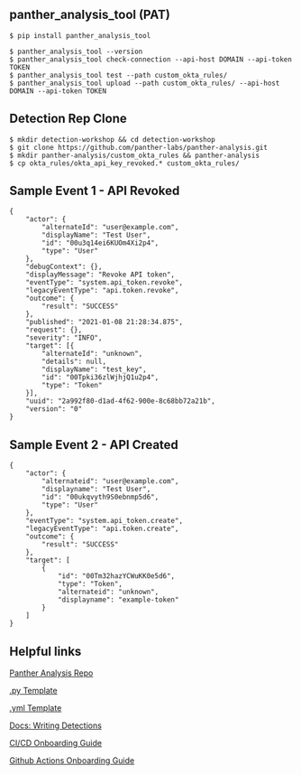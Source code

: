 ## panther_analysis_tool (PAT)
```
$ pip install panther_analysis_tool

$ panther_analysis_tool --version
$ panther_analysis_tool check-connection --api-host DOMAIN --api-token TOKEN
$ panther_analysis_tool test --path custom_okta_rules/
$ panther_analysis_tool upload --path custom_okta_rules/ --api-host DOMAIN --api-token TOKEN
```

## Detection Rep Clone
```
$ mkdir detection-workshop && cd detection-workshop 
$ git clone https://github.com/panther-labs/panther-analysis.git 
$ mkdir panther-analysis/custom_okta_rules && panther-analysis
$ cp okta_rules/okta_api_key_revoked.* custom_okta_rules/
```

## Sample Event 1 - API Revoked
```
{
	"actor": {
		"alternateId": "user@example.com",
		"displayName": "Test User",
		"id": "00u3q14ei6KUOm4Xi2p4",
		"type": "User"
	},
	"debugContext": {},
	"displayMessage": "Revoke API token",
	"eventType": "system.api_token.revoke",
	"legacyEventType": "api.token.revoke",
	"outcome": {
		"result": "SUCCESS"
	},
	"published": "2021-01-08 21:28:34.875",
	"request": {},
	"severity": "INFO",
	"target": [{
		"alternateId": "unknown",
		"details": null,
		"displayName": "test_key",
		"id": "00Tpki36zlWjhjQ1u2p4",
		"type": "Token"
	}],
	"uuid": "2a992f80-d1ad-4f62-900e-8c68bb72a21b",
	"version": "0"
}
```

## Sample Event 2 - API Created
```
{
	"actor": {
		"alternateid": "user@example.com",
		"displayname": "Test User",
		"id": "00ukqvyth9S0ebnmp5d6",
		"type": "User"
	},
	"eventType": "system.api_token.create",
	"legacyEventType": "api.token.create",
	"outcome": {
		"result": "SUCCESS"
	},
	"target": [
		{
			"id": "00Tm32hazYCWuKK0e5d6",
			"type": "Token",
			"alternateid": "unknown",
			"displayname": "example-token"
		}
	]
}
```

## Helpful links
[Panther Analysis Repo](https://github.com/panther-labs/panther-analysis)

[.py Template](https://github.com/panther-labs/panther-analysis/blob/master/templates/example_rule.py)

[.yml Template](https://github.com/panther-labs/panther-analysis/blob/master/templates/example_rule.yml)

[Docs: Writing Detections](https://docs.panther.com/writing-detections)

[CI/CD Onboarding Guide](https://docs.panther.com/guides/ci-cd-onboarding-guide)

[Github Actions Onboarding Guide](https://docs.panther.com/guides/github-actions-onboarding-guide)
